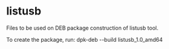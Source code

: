 # listusb
Files to be used on DEB package construction of listusb tool.

To create the package, run: dpk-deb --build listusb_1.0_amd64
